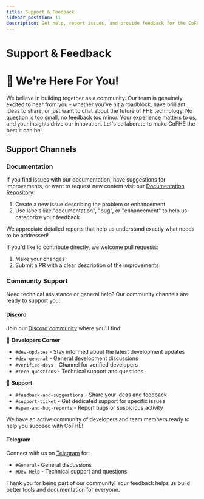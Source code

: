 ```yaml
---
title: Support & Feedback
sidebar_position: 11
description: Get help, report issues, and provide feedback for the CoFHE project
---
```


# Support & Feedback

# 💬 We're Here For You!

We believe in building together as a community. Our team is genuinely excited to hear from you - whether you've hit a roadblock, have brilliant ideas to share, or just want to chat about the future of FHE technology. No question is too small, no feedback too minor. Your experience matters to us, and your insights drive our innovation. Let's collaborate to make CoFHE the best it can be!

## Support Channels

### Documentation

If you find issues with our documentation, have suggestions for improvements, or want to request new content visit our [Documentation Repository](https://github.com/FhenixProtocol/cofhe-docs/issues):

1. Create a new issue describing the problem or enhancement
2. Use labels like "documentation", "bug", or "enhancement" to help us categorize your feedback

We appreciate detailed reports that help us understand exactly what needs to be addressed!

If you'd like to contribute directly, we welcome pull requests:
1. Make your changes
2. Submit a PR with a clear description of the improvements


### Community Support

Need technical assistance or general help? Our community channels are ready to support you:

#### Discord
Join our [Discord community](https://discord.gg/FuVgxrvJMY) where you'll find:

🔧 **Developers Corner**
- `#dev-updates` - Stay informed about the latest development updates
- `#dev-general` - General development discussions
- `#verified-devs` - Channel for verified developers
- `#tech-questions` - Technical support and questions

🎫 **Support**
- `#feedback-and-suggestions` - Share your ideas and feedback
- `#support-ticket` - Get dedicated support for specific issues
- `#spam-and-bug-reports` - Report bugs or suspicious activity

We have an active community of developers and team members ready to help you succeed with CoFHE!

#### Telegram
Connect with us on [Telegram](https://t.me/+237VUa7c6v1jZmFh) for:
- `#General`- General discussions
- `#Dev Help` - Technical support and questions

Thank you for being part of our community! Your feedback helps us build better tools and documentation for everyone.